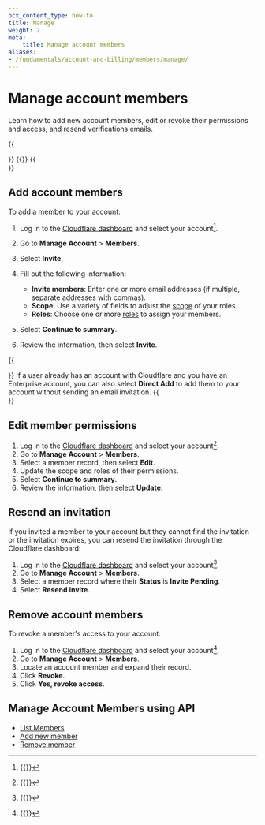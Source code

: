```yaml
---
pcx_content_type: how-to
title: Manage
weight: 2
meta:
    title: Manage account members
aliases:
- /fundamentals/account-and-billing/members/manage/
---
```


# Manage account members

Learn how to add new account members, edit or revoke their permissions and access, and resend verifications emails.

{{<Aside type="note">}}
{{<render file="_account-member-manage-limitation.md">}}
{{</Aside>}}

## Add account members

To add a member to your account:

1. Log in to the [Cloudflare dashboard](https://dash.cloudflare.com/login) and select your account[^1].
2. Go to **Manage Account** > **Members**.
3. Select **Invite**.
4. Fill out the following information:

    - **Invite members**: Enter one or more email addresses (if multiple, separate addresses with commas).
    - **Scope**: Use a variety of fields to adjust the [scope](/fundamentals/account-and-billing/members/roles/) of your roles.
    - **Roles**: Choose one or more [roles](/fundamentals/account-and-billing/members/roles/) to assign your members.

5. Select **Continue to summary**.
6. Review the information, then select **Invite**.

{{<Aside type="note">}}
If a user already has an account with Cloudflare and you have an Enterprise account, you can also select **Direct Add** to add them to your account without sending an email invitation.
{{</Aside>}}

## Edit member permissions

1. Log in to the [Cloudflare dashboard](https://dash.cloudflare.com/login) and select your account[^2].
2. Go to **Manage Account** > **Members**.
3. Select a member record, then select **Edit**.
4. Update the scope and roles of their permissions.
5. Select **Continue to summary**.
6. Review the information, then select **Update**.

## Resend an invitation

If you invited a member to your account but they cannot find the invitation or the invitation expires, you can resend the invitation through the Cloudflare dashboard:

1. Log in to the [Cloudflare dashboard](https://dash.cloudflare.com/login) and select your account[^3].
2. Go to **Manage Account** > **Members**.
3. Select a member record where their **Status** is **Invite Pending**.
4. Select **Resend invite**.

## Remove account members

To revoke a member's access to your account:

1. Log in to the [Cloudflare dashboard](https://dash.cloudflare.com/login) and select your account[^4].
2. Go to **Manage Account** > **Members**.
3. Locate an account member and expand their record.
4. Click **Revoke**.
5. Click **Yes, revoke access**.


## Manage Account Members using API

* [List Members](https://developers.cloudflare.com/api/operations/account-members-list-members)
* [Add new member](https://developers.cloudflare.com/api/operations/account-members-add-member)
* [Remove member](https://developers.cloudflare.com/api/operations/account-members-remove-member)





[^1]: {{<render file="_account-member-manage-limitation.md">}}
[^2]: {{<render file="_account-member-manage-limitation.md">}}
[^3]: {{<render file="_account-member-manage-limitation.md">}}
[^4]: {{<render file="_account-member-manage-limitation.md">}}
